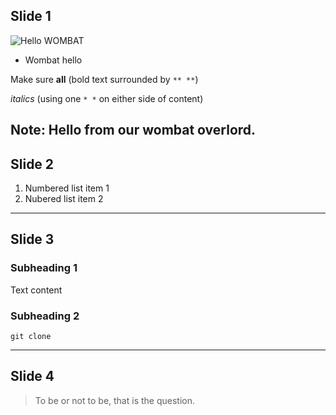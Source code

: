 ## Slide 1

![Hello WOMBAT](http://i.giphy.com/dVA9c3Ey7rCr6.gif)

* Wombat hello

Make sure **all** (bold text surrounded by `** **`) 

*italics* (using one `* *` on either side of content)

Note: 
Hello from our wombat overlord. 
---

## Slide 2

1. Numbered list item 1
2. Nubered list item 2

---

## Slide 3

### Subheading 1

Text content

### Subheading 2 

`git clone `

---

## Slide 4

> To be or not to be, that is the question.





